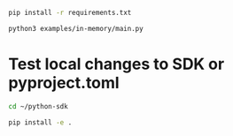 ```bash
pip install -r requirements.txt
```

```bash
python3 examples/in-memory/main.py
```

# Test local changes to SDK or pyproject.toml
```bash
cd ~/python-sdk

pip install -e .
```